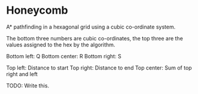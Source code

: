 # Honeycomb
 A* pathfinding in a hexagonal grid using a cubic co-ordinate system.

The bottom three numbers are cubic co-ordinates, the top three are the values assigned to the hex by the algorithm.

Bottom left: Q
Bottom center: R
Bottom right: S

Top left: Distance to start
Top right: Distance to end
Top center: Sum of top right and left

TODO: Write this.